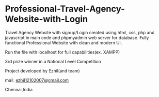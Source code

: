 # Professional-Travel-Agency-Website-with-Login
Travel Agency Website with signup/Login created using html, css, php and javascript in main code and phpmyadmin web server for database. Fully functional Professional Website with clean and modern UI. 


Run the file with localhost for full capabilities(ex. XAMPP)


3rd prize winner in a National Level Competition

Project developed by Ezhil(and team)

mail: ezhil12102007@gmail.com


Chennai,India

